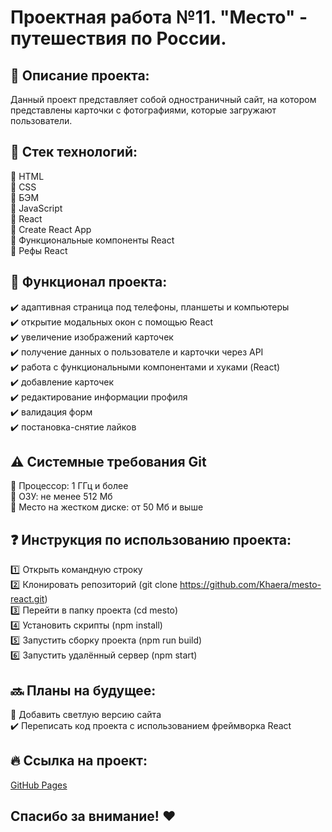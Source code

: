 # Проектная работа №11. "Место" - путешествия по России. 

## :open_file_folder: Описание проекта:
Данный проект представляет собой одностраничный сайт, на котором представлены карточки с фотографиями, которые загружают пользователи.
## :wrench: Стек технологий:
:red_circle: HTML    
:red_circle: CSS    
:red_circle: БЭМ    
:red_circle: JavaScript    
:red_circle: React     
:red_circle: Create React App    
:red_circle: Функциональные компоненты React    
:red_circle: Рефы React    

## :hammer: Функционал проекта:
:heavy_check_mark: адаптивная страница под телефоны, планшеты и компьютеры    
:heavy_check_mark: открытие модальных окон с помощью React    
:heavy_check_mark: увеличение изображений карточек    
:heavy_check_mark: получение данных о пользователе и карточки через API    
:heavy_check_mark: работа с функциональными компонентами и хуками (React)    
:heavy_check_mark: добавление карточек    
:heavy_check_mark: редактирование информации профиля    
:heavy_check_mark: валидация форм    
:heavy_check_mark: постановка-снятие лайков

## :warning: Системные требования Git
:red_circle: Процессор: 1 ГГц и более    
:red_circle: ОЗУ: не менее 512 Мб    
:red_circle: Место на жестком диске: от 50 Мб и выше

## :question: Инструкция по использованию проекта:
:one: Открыть командную строку    
:two: Клонировать репозиторий (git clone https://github.com/Khaera/mesto-react.git)    
:three: Перейти в папку проекта (cd mesto)    
:four: Установить скрипты (npm install)    
:five: Запустить сборку проекта (npm run build)    
:six: Запустить удалённый сервер (npm start)    

## :soon: Планы на будущее:
:black_square_button: Добавить светлую версию сайта    
:heavy_check_mark: Переписать код проекта с использованием фреймворка React

## :fire: Ссылка на проект:
[GitHub Pages](https://khaera.github.io/mesto-react/)

## Спасибо за внимание! :heart:
